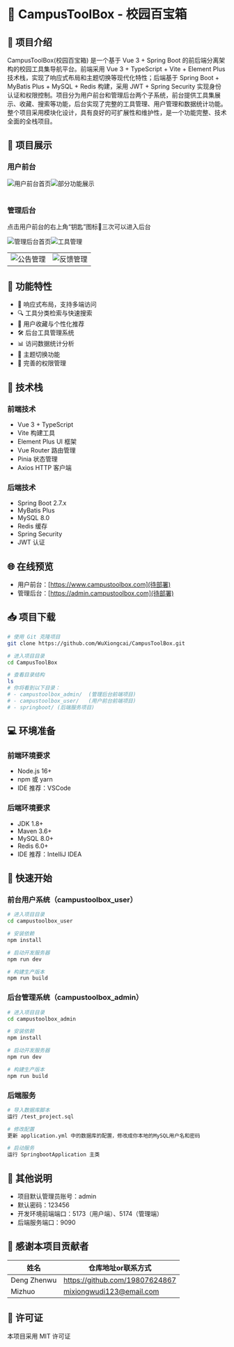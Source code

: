 # 🎯 CampusToolBox - 校园百宝箱

## 📝 项目介绍
CampusToolBox(校园百宝箱) 是一个基于 Vue 3 + Spring Boot 的前后端分离架构的校园工具集导航平台。前端采用 Vue 3 + TypeScript + Vite + Element Plus 技术栈，实现了响应式布局和主题切换等现代化特性；后端基于 Spring Boot + MyBatis Plus + MySQL + Redis 构建，采用 JWT + Spring Security 实现身份认证和权限控制。项目分为用户前台和管理后台两个子系统，前台提供工具集展示、收藏、搜索等功能，后台实现了完整的工具管理、用户管理和数据统计功能。整个项目采用模块化设计，具有良好的可扩展性和维护性，是一个功能完整、技术全面的全栈项目。

## 📸 项目展示

### 用户前台
<table>
  <tr>
    <img src="docs/images/user_home.png" alt="用户前台首页" />
    <img src="docs/images/user_feedback.png" alt="部分功能展示" />
  </tr>
</table>

### 管理后台
点击用户前台的右上角“钥匙”图标🔑三次可以进入后台
<table>
  <tr>
    <img src="docs/images/admin-dashboard.png" alt="管理后台首页" />
    <img src="docs/images/admin-tools.png" alt="工具管理" />
  </tr>
  <tr>
    <td><img src="docs/images/admin-notice.png" alt="公告管理" /></td>
    <td><img src="docs/images/admin-feedback.png" alt="反馈管理" /></td>
  </tr>
</table>

## 🎨 功能特性
- 📱 响应式布局，支持多端访问
- 🔍 工具分类检索与快速搜索
- 👤 用户收藏与个性化推荐
- 🛠 后台工具管理系统
- 📊 访问数据统计分析
- 🌈 主题切换功能
- 🔐 完善的权限管理

## 🚀 技术栈
### 前端技术
- Vue 3 + TypeScript
- Vite 构建工具
- Element Plus UI 框架
- Vue Router 路由管理
- Pinia 状态管理
- Axios HTTP 客户端

### 后端技术
- Spring Boot 2.7.x
- MyBatis Plus
- MySQL 8.0
- Redis 缓存
- Spring Security
- JWT 认证

## 🌐 在线预览
- 用户前台：[https://www.campustoolbox.com](待部署)
- 管理后台：[https://admin.campustoolbox.com](待部署)

## 📥 项目下载
```bash
# 使用 Git 克隆项目
git clone https://github.com/WuXiongcai/CampusToolBox.git

# 进入项目目录
cd CampusToolBox

# 查看目录结构
ls
# 你将看到以下目录：
# - campustoolbox_admin/  (管理后台前端项目)
# - campustoolbox_user/   (用户前台前端项目)
# - springboot/ (后端服务项目)
```

## 💻 环境准备

### 前端环境要求
- Node.js 16+
- npm 或 yarn
- IDE 推荐：VSCode

### 后端环境要求
- JDK 1.8+
- Maven 3.6+
- MySQL 8.0+
- Redis 6.0+
- IDE 推荐：IntelliJ IDEA

## 🚀 快速开始

### 前台用户系统（campustoolbox_user）
```bash
# 进入项目目录
cd campustoolbox_user

# 安装依赖
npm install

# 启动开发服务器
npm run dev

# 构建生产版本
npm run build
```

### 后台管理系统（campustoolbox_admin）
```bash
# 进入项目目录
cd campustoolbox_admin

# 安装依赖
npm install

# 启动开发服务器
npm run dev

# 构建生产版本
npm run build
```

### 后端服务
```bash
# 导入数据库脚本
运行 /test_project.sql

# 修改配置
更新 application.yml 中的数据库的配置，修改成你本地的MySQL用户名和密码

# 启动服务
运行 SpringbootApplication 主类
```

## 📌 其他说明
- 项目默认管理员账号：admin
- 默认密码：123456
- 开发环境前端端口：5173（用户端）、5174（管理端）
- 后端服务端口：9090

## 👥 感谢本项目贡献者

| 姓名 | 仓库地址or联系方式 |
|------|----------|
| Deng Zhenwu | https://github.com/19807624867 |
| Mizhuo | mixiongwudi123@email.com |

## 📄 许可证
本项目采用 MIT 许可证 